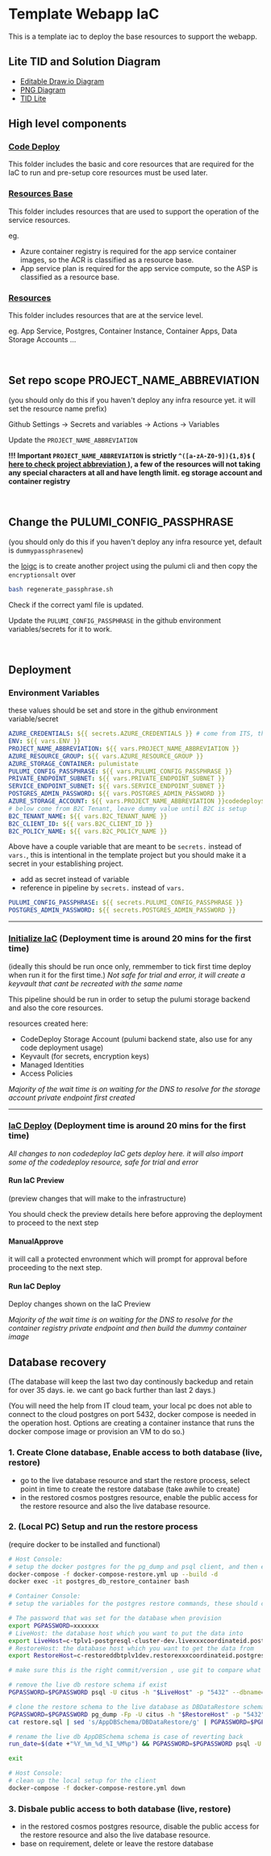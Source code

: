 # Template Webapp IaC

This is a template iac to deploy the base resources to support the webapp.

## Lite TID and Solution Diagram

- [Editable Draw.io Diagram](./documents/SDTWebAppTemplate.drawio)
- [PNG Diagram](./documents/SDTWebAppTemplate.drawio.png)
- [TID Lite](./documents/TID%20Lite%20WebApp%20Template.docx)

## High level components

### [Code Deploy](./codedeploy/)

This folder includes the basic and core resources that are required for the IaC to run and pre-setup core resources must be used later.

### [Resources Base](./resources_base/)

This folder includes resources that are used to support the operation of the service resources.

eg.

- Azure container registry is required for the app service container images, so the ACR is classified as a resource base.
- App service plan is required for the app service compute, so the ASP is classified as a resource base.

### [Resources](./resources/)

This folder includes resources that are at the service level.

eg. App Service, Postgres, Container Instance, Container Apps, Data Storage Accounts ...

<br>

## Set repo scope PROJECT_NAME_ABBREVIATION

(you should only do this if you haven't deploy any infra resource yet. it will set the resource name prefix)

Github Settings -> Secrets and variables -> Actions -> Variables

Update the `PROJECT_NAME_ABBREVIATION`

**!!! Important `PROJECT_NAME_ABBREVIATION` is strictly `^([a-zA-Z0-9]){1,8}$` ([ here to check project abbreviation ](https://regex101.com/r/wUXqbN/1)), a few of the resources will not taking any special characters at all and have length limit. eg storage account and container registry**

<br>

## Change the PULUMI_CONFIG_PASSPHRASE

(you should only do this if you haven't deploy any infra resource yet, default is `dummypassphrasenew`)

the [loigc](./regenerate_passphrase.sh) is to create another project using the pulumi cli and then copy the `encryptionsalt` over

```bash
bash regenerate_passphrase.sh
```

Check if the correct yaml file is updated.

Update the `PULUMI_CONFIG_PASSPHRASE` in the github environment variables/secrets for it to work.

<br>

## Deployment

### Environment Variables

these values should be set and store in the github environment variable/secret

```yaml
AZURE_CREDENTIALS: ${{ secrets.AZURE_CREDENTIALS }} # come from ITS, they will have to add this for you in different github environment
ENV: ${{ vars.ENV }}
PROJECT_NAME_ABBREVIATION: ${{ vars.PROJECT_NAME_ABBREVIATION }}
AZURE_RESOURCE_GROUP: ${{ vars.AZURE_RESOURCE_GROUP }}
AZURE_STORAGE_CONTAINER: pulumistate
PULUMI_CONFIG_PASSPHRASE: ${{ vars.PULUMI_CONFIG_PASSPHRASE }}
PRIVATE_ENDPOINT_SUBNET: ${{ vars.PRIVATE_ENDPOINT_SUBNET }}
SERVICE_ENDPOINT_SUBNET: ${{ vars.SERVICE_ENDPOINT_SUBNET }}
POSTGRES_ADMIN_PASSWORD: ${{ vars.POSTGRES_ADMIN_PASSWORD }}
AZURE_STORAGE_ACCOUNT: ${{ vars.PROJECT_NAME_ABBREVIATION }}codedeploy${{ vars.ENV }}
# below come from B2C Tenant, leave dummy value until B2C is setup
B2C_TENANT_NAME: ${{ vars.B2C_TENANT_NAME }}
B2C_CLIENT_ID: ${{ vars.B2C_CLIENT_ID }}
B2C_POLICY_NAME: ${{ vars.B2C_POLICY_NAME }}
```

Above have a couple variable that are meant to be `secrets.` instead of `vars.`, this is intentional in the template project but you should make it a secret in your establishing project.

- add as secret instead of variable
- reference in pipeline by `secrets.` instead of `vars.`

```yaml
PULUMI_CONFIG_PASSPHRASE: ${{ secrets.PULUMI_CONFIG_PASSPHRASE }}
POSTGRES_ADMIN_PASSWORD: ${{ secrets.POSTGRES_ADMIN_PASSWORD }}
```

---

### [Initialize IaC](./.github/workflows/InitializeIaC.yml) (Deployment time is around 20 mins for the first time)

(ideally this should be run once only, remmember to tick first time deploy when run it for the first time.)
_Not safe for trial and error, it will create a keyvault that cant be recreated with the same name_

This pipeline should be run in order to setup the pulumi storage backend and also the core resources.

resources created here:

- CodeDeploy Storage Account (pulumi backend state, also use for any code deployment usage)
- Keyvault (for secrets, encryption keys)
- Managed Identities
- Access Policies

_Majority of the wait time is on waiting for the DNS to resolve for the storage account private endpoint first created_

---

### [IaC Deploy](./.github/workflows/IaCDeploy.yml) (Deployment time is around 20 mins for the first time)

_All changes to non codedeploy IaC gets deploy here. it will also import some of the codedeploy resource, safe for trial and error_

#### Run IaC Preview

(preview changes that will make to the infrastructure)

You should check the preview details here before approving the deployment to proceed to the next step

#### ManualApprove

it will call a protected envronment which will prompt for approval before proceeding to the next step.

#### Run IaC Deploy

Deploy changes shown on the IaC Preview

_Majority of the wait time is on waiting for the DNS to resolve for the container registry private endpoint and then build the dummy container image_

##

## Database recovery

(The database will keep the last two day continously backedup and retain for over 35 days. ie. we cant go back further than last 2 days.)

(You will need the help from IT cloud team, your local pc does not able to connect to the cloud postgres on port 5432, docker compose is needed in the operation host. Options are creating a container instance that runs the docker compose image or provision an VM to do so.)

### 1. Create Clone database, Enable access to both database (live, restore)

- go to the live database resource and start the restore process, select point in time to create the restore database (take awhile to create)
- in the restored cosmos postgres resource, enable the public access for the restore resource and also the live database resource.

### 2. (Local PC) Setup and run the restore process

(require docker to be installed and functional)

```bash
# Host Console:
# setup the docker postgres for the pg_dump and psql client, and then enter the container to perform restore actions
docker-compose -f docker-compose-restore.yml up --build -d
docker exec -it postgres_db_restore_container bash

```

```bash
# Container Console:
# setup the variables for the postgres restore commands, these should come from the keyvault and the resource itself

# The password that was set for the database when provision
export PGPASSWORD=xxxxxxx
# LiveHost: the database host which you want to put the data into
export LiveHost=c-tplv1-postgresql-cluster-dev.livexxxcoordinateid.postgres.cosmos.azure.com
# RestoreHost: the database host which you want to get the data from
export RestoreHost=c-restoreddbtplv1dev.restorexxxcoordinateid.postgres.cosmos.azure.com

# make sure this is the right commit/version , use git to compare what you've commited and the message shown

# remove the live db restore schema if exist
PGPASSWORD=$PGPASSWORD psql -U citus -h "$LiveHost" -p "5432" --dbname="citus" -c 'DROP SCHEMA IF EXISTS DBDataRestore CASCADE'

# clone the restore schema to the live database as DBDataRestore schema
PGPASSWORD=$PGPASSWORD pg_dump -Fp -U citus -h "$RestoreHost" -p "5432" --schema="AppDBSchema" --dbname="citus" > restore.sql
cat restore.sql | sed 's/AppDBSchema/DBDataRestore/g' | PGPASSWORD=$PGPASSWORD psql -U citus -h "$LiveHost" -p "5432" --dbname="citus"

# rename the live db AppDBSchema schema is case of reverting back
run_date=$(date +"%Y_%m_%d_%I_%M%p") && PGPASSWORD=$PGPASSWORD psql -U citus -h "$LiveHost" -p "5432" --dbname="citus" -c "ALTER SCHEMA AppDBSchema RENAME TO ex_live_AppDBSchema_${run_date}; ALTER SCHEMA DBDataRestore RENAME TO AppDBSchema"

exit

```

```bash
# Host Console:
# clean up the local setup for the client
docker-compose -f docker-compose-restore.yml down

```

### 3. Disbale public access to both database (live, restore)

- in the restored cosmos postgres resource, disable the public access for the restore resource and also the live database resource.
- base on requirement, delete or leave the restore database
